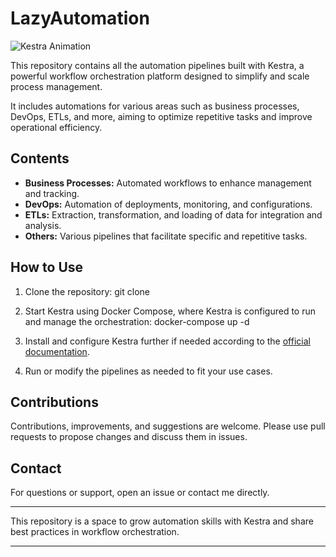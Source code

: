 # LazyAutomation

![Kestra Animation](https://miro.medium.com/v2/resize:fit:1400/1*rO3rL1DwDG384Idlspx1dg.gif)

This repository contains all the automation pipelines built with Kestra, a powerful workflow orchestration platform designed to simplify and scale process management.

It includes automations for various areas such as business processes, DevOps, ETLs, and more, aiming to optimize repetitive tasks and improve operational efficiency.

## Contents

- **Business Processes:** Automated workflows to enhance management and tracking.
- **DevOps:** Automation of deployments, monitoring, and configurations.
- **ETLs:** Extraction, transformation, and loading of data for integration and analysis.
- **Others:** Various pipelines that facilitate specific and repetitive tasks.

## How to Use

1. Clone the repository:
git clone <repository-URL>

2. Start Kestra using Docker Compose, where Kestra is configured to run and manage the orchestration:
docker-compose up -d

3. Install and configure Kestra further if needed according to the [official documentation](https://kestra.io).
4. Run or modify the pipelines as needed to fit your use cases.

## Contributions

Contributions, improvements, and suggestions are welcome. Please use pull requests to propose changes and discuss them in issues.

## Contact

For questions or support, open an issue or contact me directly.

---

This repository is a space to grow automation skills with Kestra and share best practices in workflow orchestration.

---
